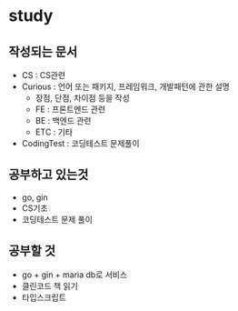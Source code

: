 # study

## 작성되는 문서
- CS : CS관련
- Curious : 언어 또는 패키지, 프레임워크, 개발패턴에 관한 설명
  - 장점, 단점, 차이점 등을 작성
  - FE : 프론트엔드 관련
  - BE : 백엔드 관련
  - ETC : 기타
- CodingTest : 코딩테스트 문제풀이

## 공부하고 있는것
- go, gin
- CS기초
- 코딩테스트 문제 풀이

## 공부할 것
- go + gin + maria db로 서비스
- 클린코드 책 읽기
- 타입스크립트
